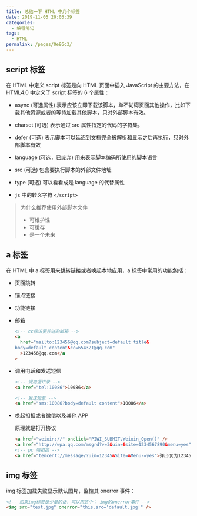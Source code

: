 ```yaml
---
title: 总结一下 HTML 中几个标签
date: 2019-11-05 20:03:39
categories:
  - 编程笔记
tags:
  - HTML
permalink: /pages/0e86c3/
---
```


## script 标签

在 HTML 中定义 script 标签是向 HTML 页面中插入 JavaScript 的主要方法，在 HTML4.0 中定义了 script 标签的 6 个属性：

- async (可选属性) 表示应该立即下载该脚本，单不妨碍页面其他操作，比如下载其他资源或者的等待加载其他脚本，只对外部脚本有效。

- charset (可选) 表示通过 src 属性指定的代码的字符集。

- defer (可选) 表示脚本可以延迟到文档完全被解析和显示之后再执行，只对外部脚本有效

- language (可选，已废弃) 用来表示脚本编码所使用的脚本语言

- src (可选) 包含要执行脚本的外部文件地址

- type (可选) 可以看看成是 language 的代替属性

- `js` 中的转义字符 `</script>`

> 为什么推荐使用外部脚本文件
>
> - 可维护性
> - 可缓存
> - 是一个未来

## a 标签

在 HTML 中 a 标签用来跳转链接或者唤起本地应用，a 标签中常用的功能包括：

- 页面跳转

- 锚点链接

- 功能链接

- 邮箱

  ```html
  <!-- cc标识要抄送的邮箱 -->
  <a
    href="mailto:123456@qq.com?subject=default title&
  body=default content&cc=654321@qq.com"
    >123456@qq.com</a
  >
  ```

- 调用电话和发送短信

  ```html
  <!-- 调用通讯录 -->
  <a href="tel:10086">10086</a>

  <!-- 发送短息 -->
  <a href="sms:10086?body=default content">10086</a>
  ```

- 唤起扣扣或者微信以及其他 APP

  原理就是打开协议

  ```html
  <a href="weixin://" onclick="PIWI_SUBMIT.Weixin_Open()" />
  <a href="http://wpa.qq.com/msgrd?v=3&uin=&site=1234567890&menu=yes" />
  <!-- pc 端扣扣 -->
  <a href="tencent://message/?uin=12345&Site=&Menu-=yes">弹出QQ为12345的窗口</a>
  ```

## img 标签

img 标签加载失败显示默认图片，监控其 onerror 事件：

```html
<!-- 如果img标签是少量的话，可以用这个： img的onerror事件 -->
<img src="test.jpg" onerror="this.src='default.jpg'" />
```
